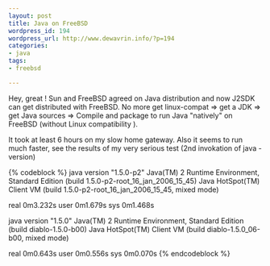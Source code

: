 ```yaml
--- 
layout: post
title: Java on FreeBSD
wordpress_id: 194
wordpress_url: http://www.dewavrin.info/?p=194
categories: 
- java
tags:
- freebsd

---
```

Hey, great ! Sun and FreeBSD agreed on Java distribution and now J2SDK can get distributed with FreeBSD. No more get linux-compat <span>=&gt; get a JDK =&gt; get Java sources =&gt;</span> Compile and package to run Java "natively" on FreeBSD (without Linux compatibility ).

It took at least 6 hours on my slow home gateway. Also it seems to run much faster, see the results of my very serious test (2nd invokation of java -version)

{% codeblock %}
java version "1.5.0-p2"
Java(TM) 2 Runtime Environment, Standard Edition (build 1.5.0-p2-root_16_jan_2006_15_45)
Java HotSpot(TM) Client VM (build 1.5.0-p2-root_16_jan_2006_15_45, mixed mode)
 
real    0m3.232s
user    0m1.679s
sys     0m1.468s
 
java version "1.5.0"
Java(TM) 2 Runtime Environment, Standard Edition (build diablo-1.5.0-b00)
Java HotSpot(TM) Client VM (build diablo-1.5.0_06-b00, mixed mode)
 
real    0m0.643s
user    0m0.556s
sys     0m0.070s
{% endcodeblock %}
